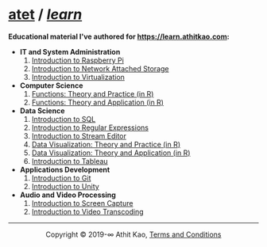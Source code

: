 ﻿# [atet](https://github.com/atet) / [**_learn_**](https://github.com/atet/learn/blob/master/README.md#atet--learn)

**Educational material I've authored for https://learn.athitkao.com:**

* **IT and System Administration**
   1. [Introduction to Raspberry Pi](https://github.com/atet/learn/blob/master/raspberrypi/README.md#atet--learn--raspberrypi)
   2. [Introduction to Network Attached Storage](https://github.com/atet/learn/blob/master/nas/README.md#atet--learn--nas)
   3. [Introduction to Virtualization](https://github.com/atet/learn/blob/master/virtual/README.md#atet--learn--virtual)
* **Computer Science**
   1. [Functions: Theory and Practice (in R)](http://learn.athitkao.com/presentation_functions1.html)
   2. [Functions: Theory and Application (in R)](http://learn.athitkao.com/presentation_functions2.html)
* **Data Science**
   1. [Introduction to SQL](https://github.com/atet/learn/blob/master/sql/README.md#atet--learn--sql)
   2. [Introduction to Regular Expressions](https://github.com/atet/learn/blob/master/regex/README.md#atet--learn--regex)
   3. [Introduction to Stream Editor](https://github.com/atet/learn/blob/master/sed/README.md#atet--learn--sed)
   4. [Data Visualization: Theory and Practice (in R)](http://learn.athitkao.com/presentation_datavis1.html)
   5. [Data Visualization: Theory and Application (in R)](http://learn.athitkao.com/presentation_datavis2.html)
   6. [Introduction to Tableau](https://github.com/atet/learn/blob/master/tableau/README.md#atet--learn--tableau)
* **Applications Development**
   1. [Introduction to Git](https://github.com/atet/learn/blob/master/git/README.md#atet--learn--git)
   2. [Introduction to Unity](https://github.com/atet/learn/blob/master/unity/README.md#atet--learn--unity)
* **Audio and Video Processing**
   1. [Introduction to Screen Capture](https://github.com/atet/learn/blob/master/capture/README.md#atet--learn--capture)
   2. [Introduction to Video Transcoding](https://github.com/atet/learn/blob/master/codec/README.md#atet--learn--codec)

--------------------------------------------------------------------------------------------------

<p align="center">Copyright © 2019-∞ Athit Kao, <a href="http://www.athitkao.com/tos.html" target="_blank">Terms and Conditions</a></p>